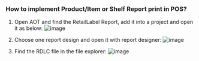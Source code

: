 ### How to implement Product/Item or Shelf Report print in POS?
1. Open AOT and find the RetailLabel Report,  add it into a project and open it as below:
   ![image](https://github.com/user-attachments/assets/f8dd1980-9161-488d-b5f5-b21f6e48036d)

2. Choose one report design and open it with report designer:
   ![image](https://github.com/user-attachments/assets/24d47d7a-b56a-4288-adfd-46d9ebc17136)

3. Find the RDLC file in the file explorer:
    ![image](https://github.com/user-attachments/assets/2b3d884c-ac3f-4f4e-90a0-92a9eaf2ffed)


